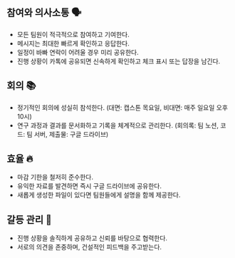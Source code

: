## **참여와 의사소통 🗣️**  
- 모든 팀원이 적극적으로 참여하고 기여한다.  
- 메시지는 최대한 빠르게 확인하고 응답한다.  
- 일정이 바빠 연락이 어려울 경우 미리 공유한다.  
- 진행 상황이 카톡에 공유되면 신속하게 확인하고 체크 표시 또는 답장을 남긴다.  

## **회의 📚**  
- 정기적인 회의에 성실히 참석한다. (대면: 캡스톤 목요일, 비대면: 매주 일요일 오후 10시)  
- 연구 과정과 결과를 문서화하고 기록을 체계적으로 관리한다. (회의록: 팀 노션, 코드: 팀 서버, 제출물: 구글 드라이브)  

## **효율 🔥**  
- 마감 기한을 철저히 준수한다.  
- 유익한 자료를 발견하면 즉시 구글 드라이브에 공유한다.  
- 새롭게 생성한 파일이 있다면 팀원들에게 설명을 함께 제공한다.  

## **갈등 관리 💚**  
- 진행 상황을 솔직하게 공유하고 신뢰를 바탕으로 협력한다.  
- 서로의 의견을 존중하며, 건설적인 피드백을 주고받는다.  
